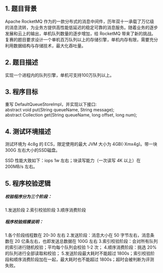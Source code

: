 
## 1. 题目背景
Apache RocketMQ 作为的一款分布式的消息中间件，历年双十一承载了万亿级的消息流转，为业务方提供高性能低延迟的稳定可靠的消息服务。随着业务的逐步发展和云上的输出，单机队列数量的逐步增加，给 RocketMQ 带来了新的挑战。复赛的题目要求设计一个单机百万队列以上的存储引擎，单机内存有限，需要充分利用数据结构与存储技术，最大化吞吐量。  

## 2. 题目描述

实现一个进程内的队列引擎，单机可支持100万队列以上。


## 3.  程序目标

重写 DefaultQueueStoreImpl，并实现以下接口:  
abstract void put(String queueName, String message);  
abstract Collection<String> get(String queueName, long offset, long num);  


## 4. 测试环境描述
测试环境为 4c8g 的 ECS，限定使用的最大 JVM 大小为 4GB(-Xmx4g)。带一块 300G 左右大小的SSD磁盘。

SSD 性能大致如下：iops 1w 左右；块读写能力（一次读写 4K 以上）在 200MB/s 左右。


## 5. 程序校验逻辑

##### 校验程序分为三个阶段：

1.发送阶段
2.索引校验阶段
3.顺序消费阶段

##### 程序校验规模说明：
1.各个阶段线程数在 20-30 左右
2.发送阶段：消息大小在 50 字节左右，消息条数在 20 亿条左右，也即发送总数据在 100G 左右
3.索引校验阶段：会对所有队列的索引进行随机校验；平均每个队列会校验 1-2 次；
4.顺序消费阶段：挑选 20% 的队列进行全部读取和校验；
5.发送阶段最大耗时不能超过 1800s；索引校验阶段和顺序消费阶段加在一起，最大耗时也不能超过 1800s；超时会被判断为评测失败。


